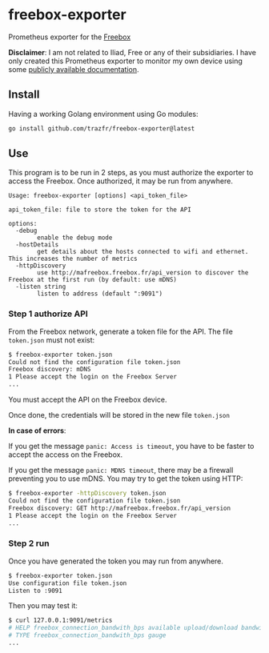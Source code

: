 # freebox-exporter

Prometheus exporter for the [Freebox](https://www.free.fr/freebox/)

**Disclaimer**: I am not related to Iliad, Free or any of their subsidiaries. I have only created this Prometheus exporter to monitor my own device using some [publicly available documentation](https://dev.freebox.fr/sdk/os/).

## Install

Having a working Golang environment using Go modules:

```bash
go install github.com/trazfr/freebox-exporter@latest
```

## Use

This program is to be run in 2 steps, as you must authorize the exporter to access the Freebox. Once authorized, it may be run from anywhere.

```
Usage: freebox-exporter [options] <api_token_file>

api_token_file: file to store the token for the API

options:
  -debug
        enable the debug mode
  -hostDetails
        get details about the hosts connected to wifi and ethernet. This increases the number of metrics
  -httpDiscovery
        use http://mafreebox.freebox.fr/api_version to discover the Freebox at the first run (by default: use mDNS)
  -listen string
        listen to address (default ":9091")
```

### Step 1 authorize API

From the Freebox network, generate a token file for the API. The file `token.json` must not exist:

```bash
$ freebox-exporter token.json
Could not find the configuration file token.json
Freebox discovery: mDNS
1 Please accept the login on the Freebox Server
...
```

You must accept the API on the Freebox device.

Once done, the credentials will be stored in the new file `token.json`

**In case of errors**:

If you get the message `panic: Access is timeout`, you have to be faster to accept the access on the Freebox.

If you get the message `panic: MDNS timeout`, there may be a firewall preventing you to use mDNS. You may try to get the token using HTTP:

```bash
$ freebox-exporter -httpDiscovery token.json
Could not find the configuration file token.json
Freebox discovery: GET http://mafreebox.freebox.fr/api_version
1 Please accept the login on the Freebox Server
...
```

### Step 2 run

Once you have generated the token you may run from anywhere.

```bash
$ freebox-exporter token.json
Use configuration file token.json
Listen to :9091
```

Then you may test it:

```bash
$ curl 127.0.0.1:9091/metrics
# HELP freebox_connection_bandwith_bps available upload/download bandwidth in bit/s
# TYPE freebox_connection_bandwith_bps gauge
...
```